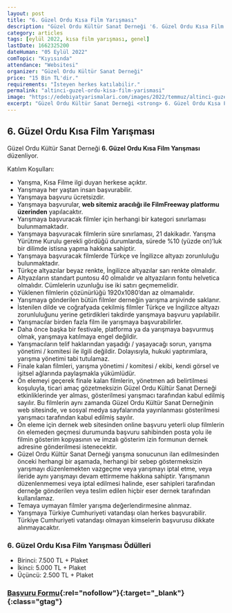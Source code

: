 ```yaml
---
layout: post
title: "6. Güzel Ordu Kısa Film Yarışması"
description: "Güzel Ordu Kültür Sanat Derneği '6. Güzel Ordu Kısa Film Yarışması' düzenliyor."
category: articles
tags: [eylül 2022, kısa film yarışması, genel]
lastDate: 1662325200
dateHuman: "05 Eylül 2022"
comTopic: "Kıyısında"
attendance: "Websitesi"
organizer: "Güzel Ordu Kültür Sanat Derneği"
price: "15 Bin TL'dir."
requirements: "İsteyen herkes katılabilir."
permalink: "altinci-guzel-ordu-kisa-film-yarismasi"
image: "https://edebiyatyarismalari.com/images/2022/temmuz/altinci-guzel-ordu-kisa-film-yarismasi.jpg"
excerpt: "Güzel Ordu Kültür Sanat Derneği <strong> 6. Güzel Ordu Kısa Film Yarışması </strong> düzenliyor."
---
```


## 6. Güzel Ordu Kısa Film Yarışması
Güzel Ordu Kültür Sanat Derneği **6. Güzel Ordu Kısa Film Yarışması** düzenliyor.

Katılım Koşulları:
- Yarışma, Kısa Filme ilgi duyan herkese açıktır.
- Yarışmaya her yaştan insan başvurabilir.
- Yarışmaya başvuru ücretsizdir.
- Yarışmaya başvurular, **web sitemiz aracılığı ile FilmFreeway platformu üzerinden** yapılacaktır.
- Yarışmaya başvuracak filmler için herhangi bir kategori sınırlaması bulunmamaktadır.
- Yarışmaya başvuracak filmlerin süre sınırlaması, 21 dakikadır. Yarışma Yürütme Kurulu gerekli gördüğü durumlarda, sürede %10 (yüzde on)’luk bir dilimde istisna yapma hakkına sahiptir.
- Yarışmaya başvuracak filmlerde Türkçe ve İngilizce altyazı zorunluluğu bulunmaktadır.
- Türkçe altyazılar beyaz renkte, İngilizce altyazılar sarı renkte olmalıdır.
- Altyazıların standart puntosu 40 olmalıdır ve altyazıların fontu helvetica olmalıdır. Cümlelerin uzunluğu ise iki satırı geçmemelidir.
- Yüklenen filmlerin çözünürlüğü 1920x1080’dan az olmamalıdır.
- Yarışmaya gönderilen bütün filmler derneğin yarışma arşivinde saklanır.
- İstenilen dilde ve coğrafyada çekilmiş filmler Türkçe ve İngilizce altyazı zorunluluğunu yerine getirdikleri takdirde yarışmaya başvuru yapılabilir.
- Yarışmacılar birden fazla film ile yarışmaya başvurabilirler.
- Daha önce başka bir festivale, platforma ya da yarışmaya başvurmuş olmak, yarışmaya katılmaya engel değildir.
- Yarışmacıların telif haklarından yaşadığı / yaşayacağı sorun, yarışma yönetimi / komitesi ile ilgili değildir. Dolayısıyla, hukuki yaptırımlara, yarışma yönetimi tabi tutulamaz.
- Finale kalan filmleri, yarışma yönetimi / komitesi / ekibi, kendi görsel ve işitsel ağlarında paylaşmakla yükümlüdür.
- Ön elemeyi geçerek finale kalan filmlerin, yönetmen adı belirtilmesi koşuluyla, ticari amaç gözetmeksizin Güzel Ordu Kültür Sanat Derneği etkinliklerinde yer alması, gösterilmesi yarışmacı tarafından kabul edilmiş sayılır. Bu filmlerin aynı zamanda Güzel Ordu Kültür Sanat Derneğinin web sitesinde, ve sosyal medya sayfalarında yayınlanması gösterilmesi yarışmacı tarafından kabul edilmiş sayılır.
- Ön eleme için dernek web sitesinden online başvuru yeterli olup filmlerin ön elemeden geçmesi durumunda başvuru sahibinden posta yolu ile filmin gösterim kopyasının ve imzalı gösterim izin formunun dernek adresine gönderilmesi istenecektir.
- Güzel Ordu Kültür Sanat Derneği yarışma sonucunun ilan edilmesinden önceki herhangi bir aşamada, herhangi bir sebep göstermeksizin yarışmayı düzenlemekten vazgeçme veya yarışmayı iptal etme, veya ileride aynı yarışmayı devam ettirmeme hakkına sahiptir. Yarışmanın düzenlenmemesi veya iptal edilmesi halinde, eser sahipleri tarafından derneğe gönderilen veya teslim edilen hiçbir eser dernek tarafından kullanılamaz.
- Temaya uymayan filmler yarışma değerlendirmesine alınmaz.
- Yarışmaya Türkiye Cumhuriyeti vatandaşı olan herkes başvurabilir. Türkiye Cumhuriyeti vatandaşı olmayan kimselerin başvurusu dikkate alınmayacaktır.


### 6. Güzel Ordu Kısa Film Yarışması Ödülleri
- Birinci: 7.500 TL + Plaket
- İkinci: 5.000 TL + Plaket
- Üçüncü: 2.500 TL + Plaket


### [Başvuru Formu](https://filmfreeway.com/gofilmfest/?ref=edebiyatyarismalari.com){:rel="nofollow"}{:target="_blank"}{:class="gtag"}